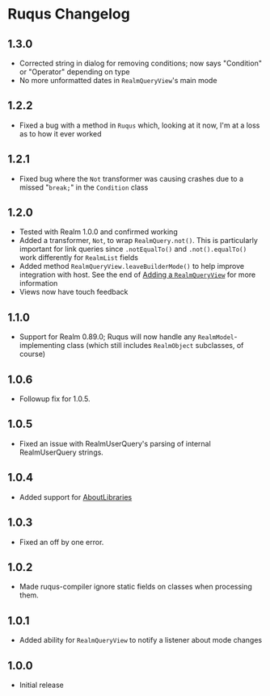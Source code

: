 # Ruqus Changelog

## 1.3.0
* Corrected string in dialog for removing conditions; now says "Condition" or "Operator" depending on type
* No more unformatted dates in `RealmQueryView`'s main mode

## 1.2.2
* Fixed a bug with a method in `Ruqus` which, looking at it now, I'm at a loss as to how it ever worked

## 1.2.1
* Fixed bug where the `Not` transformer was causing crashes due to a missed "`break;`" in the `Condition` class

## 1.2.0
* Tested with Realm 1.0.0 and confirmed working
* Added a transformer, `Not`, to wrap `RealmQuery.not()`. This is particularly important for link queries since `.notEqualTo()` and `.not().equalTo()` work differently for `RealmList` fields
* Added method `RealmQueryView.leaveBuilderMode()` to help improve integration with host. See the end of [Adding a `RealmQueryView`](https://github.com/bkromhout/ruqus#rqv) for more information
* Views now have touch feedback

## 1.1.0
* Support for Realm 0.89.0; Ruqus will now handle any `RealmModel`-implementing class (which still includes `RealmObject` subclasses, of course)

## 1.0.6
* Followup fix for 1.0.5.

## 1.0.5
* Fixed an issue with RealmUserQuery's parsing of internal RealmUserQuery strings.

## 1.0.4
* Added support for [AboutLibraries](https://github.com/mikepenz/AboutLibraries)

## 1.0.3
* Fixed an off by one error.

## 1.0.2
* Made ruqus-compiler ignore static fields on classes when processing them.

## 1.0.1
* Added ability for `RealmQueryView` to notify a listener about mode changes

## 1.0.0
* Initial release
